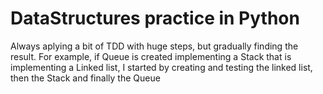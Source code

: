 # DataStructures practice in Python
Always aplying a bit of TDD with huge steps, but gradually finding the result. For example, if Queue is created implementing a Stack that is implementing a Linked list, I started by creating and testing the linked list, then the Stack and finally the Queue
